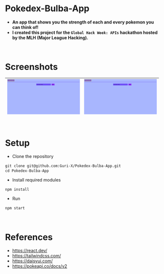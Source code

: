 # Pokedex-Bulba-App

- **An app that shows you the strength of each and every pokemon you can think of!**
- **I created this project for the `Global Hack Week: APIs` hackathon hosted by the MLH (Major League Hacking).**

<br/>

# Screenshots

|![Preview 1](/screenshots/1.png)|![Preview 2](/screenshots/1.png)|
|------|------|

<br/>

# Setup

- Clone the repository
```
git clone git@github.com:Guri-X/Pokedex-Bulba-App.git
cd Pokedex-Bulba-App
```

- Install required modules
```
npm install
```

- Run
```
npm start
```

<br/>

# References

- https://react.dev/
- https://tailwindcss.com/
- https://daisyui.com/
- https://pokeapi.co/docs/v2